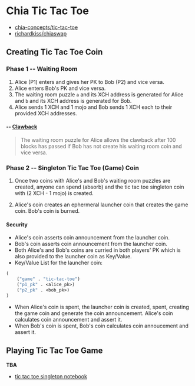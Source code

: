 # Chia Tic Tac Toe
- [chia-concepts/tic-tac-toe](https://github.com/kimsk/chia-concepts/blob/main/notebooks/misc/tic-tac-toe/README.md)
- [richardkiss/chiaswap](https://github.com/richardkiss/chiaswap)


## Creating Tic Tac Toe Coin

### Phase 1 -- Waiting Room
1. Alice (P1) enters and gives her PK to Bob (P2) and vice versa.
2. Alice enters Bob's PK and vice versa.
3. The waiting room puzzle `a` and its XCH address is generated for Alice and `b` and its XCH address is generated for Bob.
4. Alice sends 1 XCH and 1 mojo and Bob sends 1 XCH each to their provided XCH addresses.

#### -- [Clawback](./notebook/clawback.ipynb)
> The waiting room puzzle for Alice allows the clawback after 100 blocks has passed if Bob has not create his waiting room coin and vice versa.

### Phase 2 -- Singleton Tic Tac Toe (Game) Coin
1. Once two coins with Alice's and Bob's waiting room puzzles are created, anyone can spend (absorb) and the tic tac toe singleton coin with (2 XCH - 1 mojo) is created.

2. Alice's coin creates an ephermeral launcher coin that creates the game coin. Bob's coin is burned.


#### Security
- Alice's coin asserts coin announcement from the launcher coin.
- Bob's coin asserts coin announcement from the launcher coin.
- Both Alice's and Bob's coins are curried in both players' PK which is also provided to the launcher coin as Key/Value.
- Key/Value List for the launcher coin:
```clojure
(
    ("game" . "tic-tac-toe")
    ("p1_pk" . <alice_pk>)
    ("p2_pk" . <bob_pk>)
)
```

- When Alice's coin is spent, the launcher coin is created, spent, creating the game coin and generate the coin announcement. Alice's coin calculates coin announcement and assert it.
- When Bob's coin is spent, Bob's coin calculates coin annoucement and assert it.

## Playing Tic Tac Toe Game
**TBA**
- [tic tac toe singleton notebook](https://github.com/kimsk/chia-concepts/blob/main/notebooks/misc/tic-tac-toe/singleton.ipynb)

